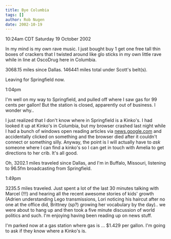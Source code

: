 ```yaml
---
title: Bye Columbia
tags: []
author: Rob Nugen
date: 2002-10-19
---
```


<p class=date>10:24am CDT Saturday 19 October 2002</p>

<p>In my mind is my own rave music.  I just bought buy 1 get one free
tall thin boxes of crackers that I twisted around like glo sticks in
my own little rave while in line at OscoDrug here in Columbia.</p>

<p>3068.15 miles since Dallas.  146441 miles total under Scott's
belt(s).</p>

<p>Leaving for Springfield now.</p>

<p class=date>1:04pm</p>

<p>I'm well on my way to Springfield, and pulled off where I saw gas
for 99 cents per gallon!  But the station is closed, apparently out of
business.  I wonder why..</p>

<p>I just realized that I don't know where in Springfield is a
Kinko's.  I had looked it up at Kinko's in Columbia, but my browser
crashed last night while I had a bunch of windows open reading
articles via <a href="http://news.google.com">news.google.com</a> and
accidentally clicked on something and the browser died after it
couldn't connect or something silly.  Anyway, the point is I will
actually have to <em>ask</em> someone where I can find a kinko's so I
can get in touch with Amelia to get directions to her crib.  It's all
good.</p>

<p>Oh, 3202.1 miles traveled since Dallas, and I'm in Buffalo,
Missouri, listening to 96.5fm broadcasting from Springfield.</p>

<p class=date>1:49pm</p>

<p>3235.5 miles traveled.  Just spent a lot of the last 30 minutes
talking with Marcel (!!!) and hearing all the recent awesome stories
of kids' growth (Adrien understanding Lego transmissions, Lori
noticing his haircut after no one at the office did, Brittney (sp?)
growing her vocabulary by the day)..  we were about to hang up and
then took a five minute discussion of world politics and such.  I'm
enjoying having been reading up on news stuff.</p>

<p>I'm parked now at a gas station where gas is ... $1.429 per
gallon.  I'm going to ask if they know where a Kinko's is.</p>

